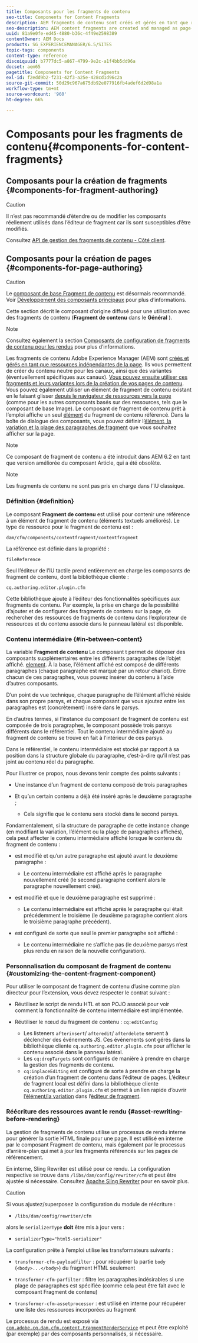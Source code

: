 ```yaml
---
title: Composants pour les fragments de contenu
seo-title: Components for Content Fragments
description: AEM fragments de contenu sont créés et gérés en tant que ressources indépendantes de la page.
seo-description: AEM content fragments are created and managed as page-independent assets
uuid: 81a9e0fe-ed45-4880-b36c-4f49e2598389
contentOwner: AEM Docs
products: SG_EXPERIENCEMANAGER/6.5/SITES
topic-tags: components
content-type: reference
discoiquuid: b7777dc5-a867-4799-9e2c-a1f4bb5dd96a
docset: aem65
pagetitle: Components for Content Fragments
exl-id: f2edd9b2-f231-42f3-a25e-428cd1d96c2a
source-git-commit: 50d29c967a675db92e077916fb4adef6d2d98a1a
workflow-type: tm+mt
source-wordcount: '960'
ht-degree: 66%

---
```


# Composants pour les fragments de contenu{#components-for-content-fragments}

## Composants pour la création de fragments {#components-for-fragment-authoring}

>[!CAUTION]
>
>Il n’est pas recommandé d’étendre ou de modifier les composants réellement utilisés dans l’éditeur de fragment car ils sont susceptibles d’être modifiés.

Consultez [API de gestion des fragments de contenu - Côté client](/help/sites-developing/customizing-content-fragments.md#the-content-fragment-management-api-client-side).

## Composants pour la création de pages {#components-for-page-authoring}

>[!CAUTION]
>
>Le [composant de base Fragment de contenu](https://helpx.adobe.com/fr/experience-manager/core-components/using/content-fragment-component.html) est désormais recommandé. Voir [Développement des composants principaux](https://helpx.adobe.com/fr/experience-manager/core-components/using/developing.html) pour plus d’informations.
>
>Cette section décrit le composant d’origine diffusé pour une utilisation avec des fragments de contenu (**Fragment de contenu** dans le **Général** ).

>[!NOTE]
>
>Consultez également la section [Composants de configuration de fragments de contenu pour les rendus](/help/sites-developing/content-fragments-config-components-rendering.md) pour plus d’informations.

Les fragments de contenu Adobe Experience Manager (AEM) sont [créés et gérés en tant que ressources indépendantes de la page](/help/assets/content-fragments/content-fragments.md). Ils vous permettent de créer du contenu neutre pour les canaux, ainsi que des variantes (éventuellement spécifiques aux canaux). [Vous pouvez ensuite utiliser ces fragments et leurs variantes lors de la création de vos pages de contenu](/help/sites-authoring/content-fragments.md). Vous pouvez également utiliser un élément de fragment de contenu existant en le faisant glisser [depuis le navigateur de ressources vers la page](/help/sites-authoring/content-fragments.md#adding-a-content-fragment-to-your-page) (comme pour les autres composants basés sur des ressources, tels que le composant de base Image). Le composant de fragment de contenu prêt à l’emploi affiche un seul [élément](/help/assets/content-fragments/content-fragments.md#constituent-parts-of-a-content-fragment) du fragment de contenu référencé. Dans la boîte de dialogue des composants, vous pouvez définir l’[élément, la variation et la plage des paragraphes de fragment](/help/assets/content-fragments/content-fragments.md#constituent-parts-of-a-content-fragment) que vous souhaitez afficher sur la page.

>[!NOTE]
>
>Ce composant de fragment de contenu a été introduit dans AEM 6.2 en tant que version améliorée du composant Article, qui a été obsolète.

>[!NOTE]
>
>Les fragments de contenu ne sont pas pris en charge dans l’IU classique.

### Définition {#definition}

Le composant **Fragment de contenu** est utilisé pour contenir une référence à un élément de fragment de contenu (éléments textuels améliorés). Le type de ressource pour le fragment de contenu est :

`dam/cfm/components/contentfragment/contentfragment`

La référence est définie dans la propriété :

`fileReference`

Seul l’éditeur de l’IU tactile prend entièrement en charge les composants de fragment de contenu, dont la bibliothèque cliente :

`cq.authoring.editor.plugin.cfm`

Cette bibliothèque ajoute à l’éditeur des fonctionnalités spécifiques aux fragments de contenu. Par exemple, la prise en charge de la possibilité d’ajouter et de configurer des fragments de contenu sur la page, de rechercher des ressources de fragments de contenu dans l’explorateur de ressources et du contenu associé dans le panneau latéral est disponible.

### Contenu intermédiaire {#in-between-content}

La variable **Fragment de contenu** Le composant t permet de déposer des composants supplémentaires entre les différents paragraphes de l’objet affiché. [element](/help/assets/content-fragments/content-fragments.md#constituent-parts-of-a-content-fragment). À la base, l’élément affiché est composé de différents paragraphes (chaque paragraphe est marqué par un retour chariot). Entre chacun de ces paragraphes, vous pouvez insérer du contenu à l’aide d’autres composants.

D’un point de vue technique, chaque paragraphe de l’élément affiché réside dans son propre parsys, et chaque composant que vous ajoutez entre les paragraphes est (concrètement) inséré dans le parsys.

En d’autres termes, si l’instance du composant de fragment de contenu est composée de trois paragraphes, le composant possède trois parsys différents dans le référentiel. Tout le contenu intermédiaire ajouté au fragment de contenu se trouve en fait à l’intérieur de ces parsys.

Dans le référentiel, le contenu intermédiaire est stocké par rapport à sa position dans la structure globale du paragraphe, c’est-à-dire qu’il n’est pas joint au contenu réel du paragraphe.

Pour illustrer ce propos, nous devons tenir compte des points suivants :

* Une instance d’un fragment de contenu composé de trois paragraphes
* Et qu’un certain contenu a déjà été inséré après le deuxième paragraphe ;

   * Cela signifie que le contenu sera stocké dans le second parsys.

Fondamentalement, si la structure de paragraphe de cette instance change (en modifiant la variation, l’élément ou la plage de paragraphes affichés), cela peut affecter le contenu intermédiaire affiché lorsque le contenu du fragment de contenu :

* est modifié et qu’un autre paragraphe est ajouté avant le deuxième paragraphe :

   * Le contenu intermédiaire est affiché après le paragraphe nouvellement créé (le second paragraphe contient alors le paragraphe nouvellement créé).

* est modifié et que le deuxième paragraphe est supprimé :

   * Le contenu intermédiaire est affiché après le paragraphe qui était précédemment le troisième (le deuxième paragraphe contient alors le troisième paragraphe précédent).

* est configuré de sorte que seul le premier paragraphe soit affiché :

   * Le contenu intermédiaire ne s’affiche pas (le deuxième parsys n’est plus rendu en raison de la nouvelle configuration).

### Personnalisation du composant de fragment de contenu {#customizing-the-content-fragment-component}

Pour utiliser le composant de fragment de contenu d’usine comme plan directeur pour l’extension, vous devez respecter le contrat suivant :

* Réutilisez le script de rendu HTL et son POJO associé pour voir comment la fonctionnalité de contenu intermédiaire est implémentée.
* Réutiliser le nœud du fragment de contenu : `cq:editConfig`

   * Les listeners `afterinsert`/ `afteredit`/ `afterdelete` servent à déclencher des événements JS. Ces événements sont gérés dans la bibliothèque cliente `cq.authoring.editor.plugin.cfm` pour afficher le contenu associé dans le panneau latéral.
   * Les `cq:dropTargets` sont configurés de manière à prendre en charge la gestion des fragments de contenu.
   * `cq:inplaceEditing` est configuré de sorte à prendre en charge la création d’un fragment de contenu dans l’éditeur de pages. L’éditeur de fragment local est défini dans la bibliothèque cliente `cq.authoring.editor.plugin.cfm` et permet à un lien rapide d’ouvrir [l’élément/la variation](/help/assets/content-fragments/content-fragments.md#constituent-parts-of-a-content-fragment) dans l’[éditeur de fragment](/help/assets/content-fragments/content-fragments-variations.md).

### Réécriture des ressources avant le rendu {#asset-rewriting-before-rendering}

La gestion de fragments de contenu utilise un processus de rendu interne pour générer la sortie HTML finale pour une page. Il est utilisé en interne par le composant Fragment de contenu, mais également par le processus d’arrière-plan qui met à jour les fragments référencés sur les pages de référencement.

En interne, Sling Rewriter est utilisé pour ce rendu. La configuration respective se trouve dans `/libs/dam/config/rewriter/cfm` et peut être ajustée si nécessaire. Consultez [Apache Sling Rewriter](https://sling.apache.org/documentation/bundles/output-rewriting-pipelines-org-apache-sling-rewriter.html) pour en savoir plus.

>[!CAUTION]
>
>Si vous ajustez/superposez la configuration du module de réécriture :
>
>* `/libs/dam/config/rewriter/cfm`
>
>alors le `serializerType` **doit** être mis à jour vers :
>
>* `serializerType="html5-serializer"`

La configuration prête à l’emploi utilise les transformateurs suivants :

* `transformer-cfm-payloadfilter` : pour récupérer la partie `body` (`<body>...</body>`) du fragment HTML seulement

* `transformer-cfm-parfilter` : filtre les paragraphes indésirables si une plage de paragraphes est spécifiée (comme cela peut être fait avec le composant Fragment de contenu)
* `transformer-cfm-assetprocessor` : est utilisé en interne pour récupérer une liste des ressources incorporées au fragment

Le processus de rendu est exposé via [`com.adobe.cq.dam.cfm.content.FragmentRenderService`](https://helpx.adobe.com/experience-manager/6-5/sites/developing/using/reference-materials/javadoc/com/adobe/cq/dam/cfm/ContentFragment.html) et peut être exploité (par exemple) par des composants personnalisés, si nécessaire.

